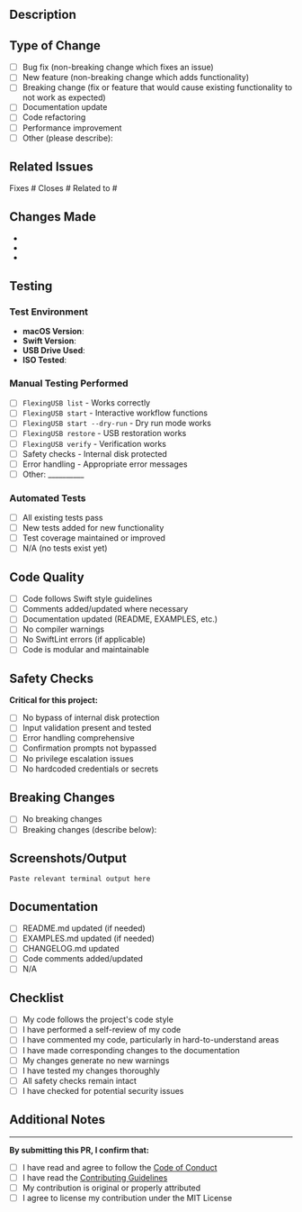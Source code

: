 ## Description

<!-- Provide a brief description of the changes in this PR -->

## Type of Change

- [ ] Bug fix (non-breaking change which fixes an issue)
- [ ] New feature (non-breaking change which adds functionality)
- [ ] Breaking change (fix or feature that would cause existing functionality to not work as expected)
- [ ] Documentation update
- [ ] Code refactoring
- [ ] Performance improvement
- [ ] Other (please describe):

## Related Issues

<!-- Link related issues here using #issue_number -->

Fixes #
Closes #
Related to #

## Changes Made

<!-- Describe the changes in detail -->

- 
- 
- 

## Testing

### Test Environment

- **macOS Version**: 
- **Swift Version**: 
- **USB Drive Used**: 
- **ISO Tested**: 

### Manual Testing Performed

- [ ] `FlexingUSB list` - Works correctly
- [ ] `FlexingUSB start` - Interactive workflow functions
- [ ] `FlexingUSB start --dry-run` - Dry run mode works
- [ ] `FlexingUSB restore` - USB restoration works
- [ ] `FlexingUSB verify` - Verification works
- [ ] Safety checks - Internal disk protected
- [ ] Error handling - Appropriate error messages
- [ ] Other: __________

### Automated Tests

- [ ] All existing tests pass
- [ ] New tests added for new functionality
- [ ] Test coverage maintained or improved
- [ ] N/A (no tests exist yet)

## Code Quality

- [ ] Code follows Swift style guidelines
- [ ] Comments added/updated where necessary
- [ ] Documentation updated (README, EXAMPLES, etc.)
- [ ] No compiler warnings
- [ ] No SwiftLint errors (if applicable)
- [ ] Code is modular and maintainable

## Safety Checks

**Critical for this project:**

- [ ] No bypass of internal disk protection
- [ ] Input validation present and tested
- [ ] Error handling comprehensive
- [ ] Confirmation prompts not bypassed
- [ ] No privilege escalation issues
- [ ] No hardcoded credentials or secrets

## Breaking Changes

<!-- If this PR introduces breaking changes, describe them here -->

- [ ] No breaking changes
- [ ] Breaking changes (describe below):

<!-- Describe breaking changes and migration path -->

## Screenshots/Output

<!-- If applicable, add screenshots or terminal output -->

```
Paste relevant terminal output here
```

## Documentation

- [ ] README.md updated (if needed)
- [ ] EXAMPLES.md updated (if needed)
- [ ] CHANGELOG.md updated
- [ ] Code comments added/updated
- [ ] N/A

## Checklist

- [ ] My code follows the project's code style
- [ ] I have performed a self-review of my code
- [ ] I have commented my code, particularly in hard-to-understand areas
- [ ] I have made corresponding changes to the documentation
- [ ] My changes generate no new warnings
- [ ] I have tested my changes thoroughly
- [ ] All safety checks remain intact
- [ ] I have checked for potential security issues

## Additional Notes

<!-- Any additional information reviewers should know -->

---

**By submitting this PR, I confirm that:**

- [ ] I have read and agree to follow the [Code of Conduct](../CODE_OF_CONDUCT.md)
- [ ] I have read the [Contributing Guidelines](../CONTRIBUTING.md)
- [ ] My contribution is original or properly attributed
- [ ] I agree to license my contribution under the MIT License
